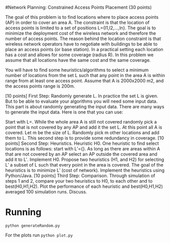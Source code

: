 #Network Planning: Constrained Access Points Placement (30 points)

The goal of this problem is to find locations where to place access points (AP) in order to cover an area A. The constraint is that the location of access points is limited to a set of positions L={l1,l2,…,ln}. The goal is to minimize the deployment cost of the wireless network and therefore the number of access points. The reason behind the location constraint is that wireless network operators have to negotiate with buildings to be able to place an access points (or base station). In a practical setting each location has a cost and allows for some coverage (radius R). In this problem we assume that all locations have the same cost and the same coverage.

You will have to find some heuristics/algorithms to select a minimum number of locations from the set L such that any point in the area A is within range from at least one access point. Assume that A is 2000x2000 m2, and the access points range is 200m.

[10 points] First Step: Randomly generate L.
In practice the set L is given. But to be able to evaluate your algorithms you will need some input data. This part is about randomly generating the input data. There are many ways to generate the input data. Here is one that you can use:

Start with L=. While the whole area A is still not covered randomly pick a point that is not covered by any AP and add it the set L.
At this point all A is covered. Let m be the size of L. Randomly pick m other locations and add them to L. This second step is to provide some redundancy in coverage.
[10 points] Second Step: Heuristics.
Heuristic H0. One heuristic to find select locations is as follows: start with L′={}. As long as there are areas within A that are not covered by an AP select an AP outside the covered area and add it to L′. Implement H0.
Propose two heuristics (H1, and H2) for selecting L′ a subset of L such that every point in the area is covered. The goal of the heuristics is to minimize L′ (cost of network). Implement the heuristics using Python/Java.
[10 points] Third Step: Comparison. Through simulation of steps 1 and 2, compare your two heuristics to H0, to each other and to best(H0,H1,H2). Plot the performance of each heuristic and best(H0,H1,H2) averaged 100 simulation runs. Discuss.

Running
=========
`` python generateRandom.py ``

For the plots run `` python plot.py ``


